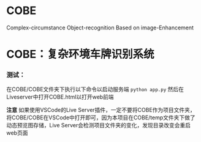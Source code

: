 # COBE
Complex-circumstance Object-recognition Based on image-Enhancement
# COBE：复杂环境车牌识别系统

### 测试：

在COBE/COBE文件夹下执行以下命令以启动服务端
`python app.py`
然后在Liveserver中打开COBE.html以打开web前端

**注意**
如果使用VSCode的Live Server插件，一定不要将COBE作为项目文件夹，将COBE/COBE在VSCode中打开即可，因为本项目在COBE/temp文件夹下做了动态预览图存储，Live Server会检测项目文件夹的变化，发现目录改变会重启web页面
